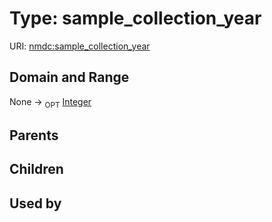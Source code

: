 
# Type: sample_collection_year




URI: [nmdc:sample_collection_year](https://microbiomedata/meta/sample_collection_year)


## Domain and Range

None ->  <sub>OPT</sub> [Integer](types/Integer.md)

## Parents


## Children


## Used by

